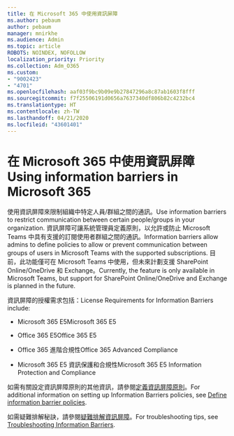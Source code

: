 ```yaml
---
title: 在 Microsoft 365 中使用資訊屏障
ms.author: pebaum
author: pebaum
manager: mnirkhe
ms.audience: Admin
ms.topic: article
ROBOTS: NOINDEX, NOFOLLOW
localization_priority: Priority
ms.collection: Adm_O365
ms.custom:
- "9002423"
- "4701"
ms.openlocfilehash: aaf03f9bc9b09e9b27847296a8c87ab1603f8fff
ms.sourcegitcommit: f7f25506191d0656a7637340df806b82c4232bc4
ms.translationtype: HT
ms.contentlocale: zh-TW
ms.lasthandoff: 04/21/2020
ms.locfileid: "43601401"
---
```

# <a name="using-information-barriers-in-microsoft-365"></a><span data-ttu-id="04e32-102">在 Microsoft 365 中使用資訊屏障</span><span class="sxs-lookup"><span data-stu-id="04e32-102">Using information barriers in Microsoft 365</span></span>

<span data-ttu-id="04e32-103">使用資訊屏障來限制組織中特定人員/群組之間的通訊。</span><span class="sxs-lookup"><span data-stu-id="04e32-103">Use information barriers to restrict communication between certain people/groups in your organization.</span></span> <span data-ttu-id="04e32-104">資訊屏障可讓系統管理員定義原則，以允許或防止 Microsoft Teams 中具有支援的訂閱使用者群組之間的通訊。</span><span class="sxs-lookup"><span data-stu-id="04e32-104">Information barriers allow admins to define policies to allow or prevent communication between groups of users in Microsoft Teams with the supported subscriptions.</span></span>  <span data-ttu-id="04e32-105">目前，此功能僅可在 Microsoft Teams 中使用，但未來計劃支援 SharePoint Online/OneDrive 和 Exchange。</span><span class="sxs-lookup"><span data-stu-id="04e32-105">Currently, the feature is only available in Microsoft Teams, but support for SharePoint Online/OneDrive and Exchange is planned in the future.</span></span>

<span data-ttu-id="04e32-106">資訊屏障的授權需求包括：</span><span class="sxs-lookup"><span data-stu-id="04e32-106">License Requirements for Information Barriers include:</span></span>

- <span data-ttu-id="04e32-107">Microsoft 365 E5</span><span class="sxs-lookup"><span data-stu-id="04e32-107">Microsoft 365 E5</span></span>

- <span data-ttu-id="04e32-108">Office 365 E5</span><span class="sxs-lookup"><span data-stu-id="04e32-108">Office 365 E5</span></span>

- <span data-ttu-id="04e32-109">Office 365 進階合規性</span><span class="sxs-lookup"><span data-stu-id="04e32-109">Office 365 Advanced Compliance</span></span>

- <span data-ttu-id="04e32-110">Microsoft 365 E5 資訊保護和合規性</span><span class="sxs-lookup"><span data-stu-id="04e32-110">Microsoft 365 E5 Information Protection and Compliance</span></span>

<span data-ttu-id="04e32-111">如需有關設定資訊屏障原則的其他資訊，請參閱[定義資訊屏障原則](https://docs.microsoft.com/microsoft-365/compliance/information-barriers-policies)。</span><span class="sxs-lookup"><span data-stu-id="04e32-111">For additional information on setting up Information Barriers policies, see [Define information barrier policies](https://docs.microsoft.com/microsoft-365/compliance/information-barriers-policies).</span></span>

<span data-ttu-id="04e32-112">如需疑難排解秘訣，請參閱[疑難排解資訊屏障](https://docs.microsoft.com/microsoft-365/compliance/information-barriers-troubleshooting)。</span><span class="sxs-lookup"><span data-stu-id="04e32-112">For troubleshooting tips, see [Troubleshooting Information Barriers](https://docs.microsoft.com/microsoft-365/compliance/information-barriers-troubleshooting).</span></span>
